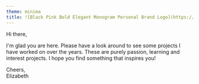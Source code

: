```yaml
---
theme: minima
title: ![Black Pink Bold Elegant Monogram Personal Brand Logo](https://user-images.githubusercontent.com/43667919/187031145-ea72ca3b-ee50-4622-86fa-5cdb12dd95aa.png)
---
```


Hi there, 

I'm glad you are here. Please have a look around to see some projects I have worked on over the years. These are purely passion, learning and interest projects. I hope you find something that inspires you!

Cheers,  
Elizabeth
